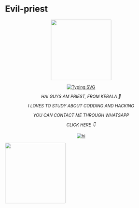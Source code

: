# Evil-priest 

 

<div align="center">
<img border-radius: 15px src="https://i.imgur.com/c5E81Cu.jpeg" width="200" height="200"/> 

 

[![Typing SVG](https://readme-typing-svg.herokuapp.com?font=Bomber+Escort&color=00FFFF&size=20&lines=HAI+GUYS,+WELCOME+TO+MY+PROFILE)](https://bit.ly/3lC8I7t)

 

 

*HAI GUYS AM PRIEST, FROM KERALA 💖* 

*I LOVES TO STUDY ABOUT CODDING AND HACKING*

*YOU CAN CONTACT ME THROUGH WHATSAPP* 

*CLICK HERE 👇*

<a href="http://wa.me/+919188434967"><img title="hi" src="https://img.shields.io/badge/Author-priest/Sophia?color=f7df1e&style=for-the-badge&logo=whatsapp"></a>

 <div align="left">
<img border-radius: 15px src="https://i.imgur.com/GcD34Dk.png" width="200" height="200"/> 


